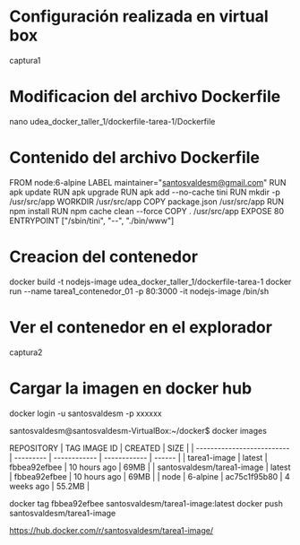 # Configuración realizada en virtual box
captura1

# Modificacion del archivo Dockerfile
nano udea_docker_taller_1/dockerfile-tarea-1/Dockerfile

# Contenido del archivo Dockerfile

FROM node:6-alpine
LABEL maintainer="santosvaldesm@gmail.com"
RUN apk update
RUN apk upgrade
RUN apk add --no-cache tini
RUN mkdir -p /usr/src/app
WORKDIR /usr/src/app
COPY package.json /usr/src/app
RUN npm install
RUN npm cache clean --force
COPY . /usr/src/app
EXPOSE 80
ENTRYPOINT ["/sbin/tini", "--", "./bin/www"]

# Creacion del contenedor
docker build -t nodejs-image udea_docker_taller_1/dockerfile-tarea-1
docker run --name tarea1_contenedor_01 -p 80:3000 -it nodejs-image /bin/sh

# Ver el contenedor en el explorador
captura2

# Cargar la imagen en docker hub
docker login -u santosvaldesm -p xxxxxx

santosvaldesm@santosvaldesm-VirtualBox:~/docker$ docker images

REPOSITORY                   | TAG         IMAGE ID     | CREATED      | SIZE   |
| -------------------------- | --------- | ------------ | ------------ | ------ |
| tarea1-image               | latest    | fbbea92efbee | 10 hours ago | 69MB   |
| santosvaldesm/tarea1-image | latest    | fbbea92efbee | 10 hours ago | 69MB   | 
| node                       | 6-alpine  | ac75c1f95b80 | 4 weeks ago  | 55.2MB |

docker tag fbbea92efbee santosvaldesm/tarea1-image:latest
docker push santosvaldesm/tarea1-image

https://hub.docker.com/r/santosvaldesm/tarea1-image/